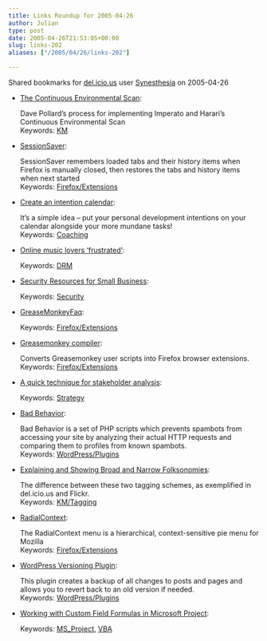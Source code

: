 ```yaml
---
title: Links Roundup for 2005-04-26
author: Julian
type: post
date: 2005-04-26T21:53:05+00:00
slug: links-202 
aliases: ["/2005/04/26/links-202"]

---
```

Shared bookmarks for [del.icio.us][1] user  [Synesthesia][2] on 2005-04-26

  * [The Continuous Environmental Scan][3]:
  
    Dave Pollard&#8217;s process for implementing Imperato and Harari&#8217;s Continuous Environmental Scan   
    Keywords: [KM][4]
  * [SessionSaver][5]:
  
    SessionSaver remembers loaded tabs and their history items when Firefox is manually closed, then restores the tabs and history items when next started   
    Keywords: [Firefox/Extensions][6]
  * [Create an intention calendar][7]:
  
    It&#8217;s a simple idea &#8211; put your personal development intentions on your calendar alongside your more mundane tasks!   
    Keywords: [Coaching][8]
  * [Online music lovers &#8216;frustrated&#8217;][9]:
  
       
    Keywords: [DRM][10]

<!--more-->

  * [Security Resources for Small Business][11]:
  
       
    Keywords: [Security][12]
  * [GreaseMonkeyFaq][13]:
  
       
    Keywords: [Firefox/Extensions][6]
  * [Greasemonkey compiler][14]:
  
    Converts Greasemonkey user scripts into Firefox browser extensions.   
    Keywords: [Firefox/Extensions][6]
  * [A quick technique for stakeholder analysis][15]:
  
       
    Keywords: [Strategy][16]
  * [Bad Behavior][17]:
  
    Bad Behavior is a set of PHP scripts which prevents spambots from accessing your site by analyzing their actual HTTP requests and comparing them to profiles from known spambots.   
    Keywords: [WordPress/Plugins][18]
  * [Explaining and Showing Broad and Narrow Folksonomies][19]:
  
    The difference between these two tagging schemes, as exemplified in del.icio.us and Flickr.   
    Keywords: [KM/Tagging][20]
  * [RadialContext][21]:
  
    The RadialContext menu is a hierarchical, context-sensitive pie menu for Mozilla   
    Keywords: [Firefox/Extensions][6]
  * [WordPress Versioning Plugin][22]:
   
    This plugin creates a backup of all changes to posts and pages and allows you to revert back to an old version if needed.   
    Keywords: [WordPress/Plugins][18]
  * [Working with Custom Field Formulas in Microsoft Project][23]:
  
       
    Keywords: [MS_Project][24], [VBA][25]

 [1]: https://del.icio.us/
 [2]: https://del.icio.us/synesthesia
 [3]: https://blogs.salon.com/0002007/2005/04/25.html#a1123 "https://blogs.salon.com/0002007/2005/04/25.html#a1123"
 [4]: https://del.icio.us/synesthesia/KM
 [5]: https://extensionroom.mozdev.org/more-info/sessionsaver "https://extensionroom.mozdev.org/more-info/sessionsaver"
 [6]: https://del.icio.us/synesthesia/Firefox/Extensions
 [7]: https://headrush.typepad.com/creating_passionate_users/ "https://headrush.typepad.com/creating_passionate_users/"
 [8]: https://del.icio.us/synesthesia/Coaching
 [9]: https://news.bbc.co.uk/1/hi/technology/4474143.stm "https://news.bbc.co.uk/1/hi/technology/4474143.stm"
 [10]: https://del.icio.us/synesthesia/DRM
 [11]: https://silverstr.ufies.org/blog/archives/000822.html "https://silverstr.ufies.org/blog/archives/000822.html"
 [12]: https://del.icio.us/synesthesia/Security
 [13]: https://www.dunck.us/collab/GreaseMonkeyFaq "https://www.dunck.us/collab/GreaseMonkeyFaq"
 [14]: https://www.holovaty.com/blog/archive/2005/04/24/2227 "https://www.holovaty.com/blog/archive/2005/04/24/2227"
 [15]: https://www.infosential.com/archives/2005/04/a-quick-technique-for-stakeholder-analysis.php "https://www.infosential.com/archives/2005/04/a-quick-technique-for-stakeholder-analysis.php"
 [16]: https://del.icio.us/synesthesia/Strategy
 [17]: https://www.ioerror.us/software/bad-behavior/ "https://www.ioerror.us/software/bad-behavior/"
 [18]: https://del.icio.us/synesthesia/WordPress/Plugins
 [19]: https://www.personalinfocloud.com/2005/02/explaining_and_.html "https://www.personalinfocloud.com/2005/02/explaining_and_.html"
 [20]: https://del.icio.us/synesthesia/KM/Tagging
 [21]: https://www.radialthinking.de/radialcontext/ "https://www.radialthinking.de/radialcontext/"
 [22]: https://www.watershedstudio.com/portfolio/software/wp-versioning.html "https://www.watershedstudio.com/portfolio/software/wp-versioning.html"
 [23]: https://www.zo-d.com/blog/archives/2005/04/working_with_cu.html "https://www.zo-d.com/blog/archives/2005/04/working_with_cu.html"
 [24]: https://del.icio.us/synesthesia/MS_Project
 [25]: https://del.icio.us/synesthesia/VBA